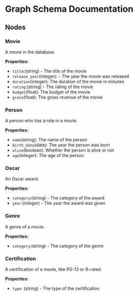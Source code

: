 # Graph Schema Documentation

## Nodes

### Movie
A movie in the database.

**Properties:**
- `title`:(string) - The title of the movie 
- `release_year`(integer): - The year the movie was released 
- `duration`(integer): The duration of the movie in minutes
- `rating`:(string) - The rating of the movie
- `budget`(float): The budget of the movie
- `gross`(float): The gross revenue of the movie

### Person
A person who has a role in a movie.

**Properties:**
- `name`(string): The name of the person 
- `birth_date`(date): The year the person was born
- `alive`(boolean): Whether the person is alive or not
- `age`(integer): The age of the person

### Oscar
An Oscar award.

**Properties:**
- `category`:(string) - The category of the award
- `year`:(integer) - The year the award was given

### Genre
A genre of a movie.

**Properties:**
- `category`:(string) - The category of the genre

### Certification
A certification of a movie, like PG-13 or R-rated.

**Properties:**
- `type`: (string) - The type of the certification
